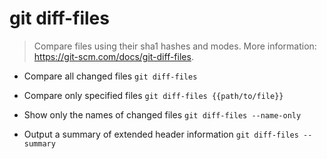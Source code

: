 # git diff-files
> Compare files using their sha1 hashes and modes.
> More information: <https://git-scm.com/docs/git-diff-files>.

- Compare all changed files
`git diff-files`

- Compare only specified files
`git diff-files {{path/to/file}}`

- Show only the names of changed files
`git diff-files --name-only`

- Output a summary of extended header information
`git diff-files --summary`

